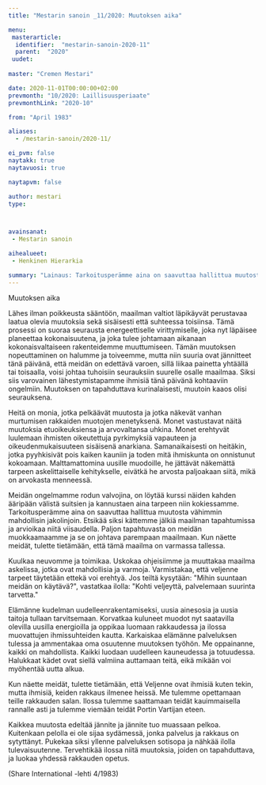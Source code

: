```yaml
---
title: "Mestarin sanoin _11/2020: Muutoksen aika"

menu:
 masterarticle:
  identifier:  "mestarin-sanoin-2020-11"
  parent:  "2020"
 uudet:
 
master: "Cremen Mestari"

date: 2020-11-01T00:00:00+02:00
prevmonth: "10/2020: Laillisuusperiaate"
prevmonthLink: "2020-10"

from: "April 1983"

aliases:
  - /mestarin-sanoin/2020-11/

ei_pvm: false
naytakk: true
naytavuosi: true

naytapvm: false

author: mestari
type: 



avainsanat:
 - Mestarin sanoin

aihealueet:
 - Henkinen Hierarkia

summary: "Lainaus: Tarkoitusperämme aina on saavuttaa hallittua muutosta vähimmin mahdollisin jakolinjoin. Etsikää siksi kättemme jälkiä maailman tapahtumissa ja arvioikaa niitä viisaudella. Paljon tapahtuvasta on meidän muokkaamaamme ja se on johtava parempaan maailmaan."
---
```

Muutoksen aika

Lähes ilman poikkeusta sääntöön, maailman valtiot läpikäyvät perustavaa laatua olevia muutoksia sekä sisäisesti että suhteessa toisiinsa. Tämä prosessi on suoraa seurausta energeettiselle virittymiselle, joka nyt läpäisee planeettaa kokonaisuutena, ja joka tulee johtamaan aikanaan kokonaisvaltaiseen rakenteidemme muuttumiseen. Tämän muutoksen nopeuttaminen on halumme ja toiveemme, mutta niin suuria ovat jännitteet tänä päivänä, että meidän on edettävä varoen, sillä liikaa painetta yhtäällä tai toisaalla, voisi johtaa tuhoisiin seurauksiin suurelle osalle maailmaa. Siksi siis varovainen lähestymistapamme ihmisiä tänä päivänä kohtaaviin ongelmiin. Muutoksen on tapahduttava kurinalaisesti, muutoin kaaos olisi seurauksena.

Heitä on monia, jotka pelkäävät muutosta ja jotka näkevät vanhan murtumisen rakkaiden muotojen menetyksenä. Monet vastustavat näitä muutoksia etuoikeuksiensa ja arvovaltansa uhkina. Monet erehtyvät luulemaan ihmisten oikeutettuja pyrkimyksiä vapauteen ja oikeudenmukaisuuteen sisäisenä anarkiana. Samanaikaisesti on heitäkin, jotka pyyhkisivät pois kaiken kauniin ja toden mitä ihmiskunta on onnistunut kokoamaan. Malttamattomina uusille muodoille, he jättävät näkemättä tarpeen askelittaiselle kehitykselle, eivätkä he arvosta paljoakaan siitä, mikä on arvokasta menneessä.

Meidän ongelmamme rodun valvojina, on löytää kurssi näiden kahden ääripään välistä suitsien ja kannustaen aina tarpeen niin kokiessamme. Tarkoitusperämme aina on saavuttaa hallittua muutosta vähimmin mahdollisin jakolinjoin. Etsikää siksi kättemme jälkiä maailman tapahtumissa ja arvioikaa niitä viisaudella. Paljon tapahtuvasta on meidän muokkaamaamme ja se on johtava parempaan maailmaan. Kun näette meidät, tulette tietämään, että tämä maailma on varmassa tallessa.

Kuulkaa neuvomme ja toimikaa. Uskokaa ohjeisiimme ja muuttakaa maailma askelissa, jotka ovat mahdollisia ja varmoja. Varmistakaa, että veljenne tarpeet täytetään ettekä voi erehtyä. Jos teiltä kysytään: "Mihin suuntaan meidän on käytävä?", vastatkaa ilolla: "Kohti veljeyttä, palvelemaan suurinta tarvetta."

Elämänne kudelman uudelleenrakentamiseksi, uusia ainesosia ja uusia taitoja tullaan tarvitsemaan. Korvatkaa kuluneet muodot nyt saatavilla olevilla uusilla energioilla ja oppikaa luomaan rakkaudessa ja ilossa muovattujen ihmissuhteiden kautta. Karkaiskaa elämänne palveluksen tulessa ja ammentakaa oma osuutenne muutoksen työhön. Me oppainanne, kaikki on mahdollista. Kaikki luodaan uudelleen kauneudessa ja totuudessa. Halukkaat kädet ovat siellä valmiina auttamaan teitä, eikä mikään voi myöhentää uutta alkua.

Kun näette meidät, tulette tietämään, että Veljenne ovat ihmisiä kuten tekin, mutta ihmisiä, keiden rakkaus ilmenee heissä. Me tulemme opettamaan teille rakkauden salan. Ilossa tulemme saattamaan teidät kauimmaisella rannalle asti ja tulemme viemään teidät Portin Vartijan eteen.

Kaikkea muutosta edeltää jännite ja jännite tuo muassaan pelkoa. Kuitenkaan pelolla ei ole sijaa sydämessä, jonka palvelus ja rakkaus on sytyttänyt. Pukekaa siksi yllenne palveluksen sotisopa ja nähkää ilolla tulevaisuutenne. Tervehtikää ilossa niitä muutoksia, joiden on tapahduttava, ja luokaa yhdessä rakkauden opetus.

(Share International -lehti 4/1983)